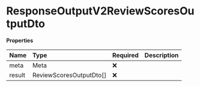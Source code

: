 # ResponseOutputV2ReviewScoresOutputDto

**Properties**

| Name   | Type                    | Required | Description |
| :----- | :---------------------- | :------- | :---------- |
| meta   | Meta                    | ❌       |             |
| result | ReviewScoresOutputDto[] | ❌       |             |

<!-- This file was generated by liblab | https://liblab.com/ -->
